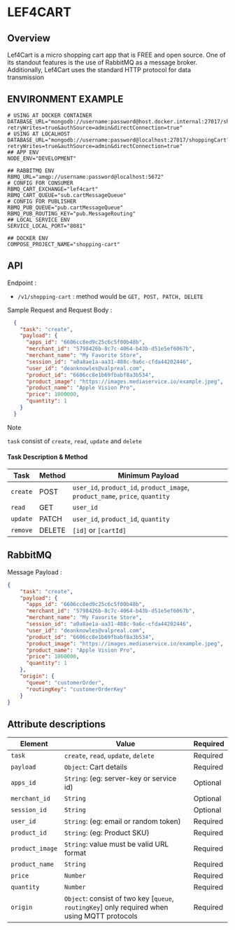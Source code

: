 # LEF4CART

## Overview

Lef4Cart is a micro shopping cart app that is FREE and open source. One of its standout features is the use of RabbitMQ as a message broker. Additionally, Lef4Cart uses the standard HTTP protocol for data transmission

## ENVIRONMENT EXAMPLE

```shell
# USING AT DOCKER CONTAINER
DATABASE_URL="mongodb://username:password@host.docker.internal:27017/shoppingCart?retryWrites=true&authSource=admin&directConnection=true"
# USING AT LOCALHOST
DATABASE_URL="mongodb://username:password@localhost:27017/shoppingCart?retryWrites=true&authSource=admin&directConnection=true"
## APP ENV
NODE_ENV="DEVELOPMENT"

## RABBITMQ ENV
RBMQ_URL="amqp://username:password@localhost:5672"
# CONFIG FOR CONSUMER
RBMQ_CART_EXCHANGE="lef4cart"
RBMQ_CART_QUEUE="sub.cartMessageQueue"
# CONFIG FOR PUBLISHER
RBMQ_PUB_QUEUE="pub.cartMessageQueue"
RBMQ_PUB_ROUTING_KEY="pub.MessageRouting"
## LOCAL SERVICE ENV
SERVICE_LOCAL_PORT="8081"

## DOCKER ENV
COMPOSE_PROJECT_NAME="shopping-cart"

```

## API

Endpoint :

* `/v1/shopping-cart` : method would be `GET, POST, PATCH, DELETE`

Sample Request and Request Body :

```json
  {
    "task": "create",
    "payload": {
      "apps_id": "6606cc8ed9c25c6c5f00b48b",
      "merchant_id": "5798426b-8c7c-4064-b43b-d51e5ef6067b",
      "merchant_name": "My Favorite Store",
      "session_id": "a0a8ae1a-aa31-488c-9a6c-cfda44202446",
      "user_id": "deanknowles@valpreal.com",
      "product_id": "6606cc8e1b69fbabf8a3b534",
      "product_image": "https://images.mediaservice.io/example.jpeg",
      "product_name": "Apple Vision Pro",
      "price": 1000000,
      "quantity": 1
    }
  }
```
>[!NOTE]
> `task` consist of `create`, `read`, `update` and `delete`

#### Task Description & Method

| Task | Method | Minimum Payload |
| ---- | ------ | ------- |
| `create` | POST | `user_id`, `product_id`, `product_image`, `product_name`, `price`, `quantity` |
| `read` | GET | `user_id` |
| `update` | PATCH | `user_id`, `product_id`, `quantity` |
| `remove` | DELETE | `[id]` or `[cartId]` |

## RabbitMQ

Message Payload :

```json
{
    "task": "create",
    "payload": {
      "apps_id": "6606cc8ed9c25c6c5f00b48b",
      "merchant_id": "5798426b-8c7c-4064-b43b-d51e5ef6067b",
      "merchant_name": "My Favorite Store",
      "session_id": "a0a8ae1a-aa31-488c-9a6c-cfda44202446",
      "user_id": "deanknowles@valpreal.com",
      "product_id": "6606cc8e1b69fbabf8a3b534",
      "product_image": "https://images.mediaservice.io/example.jpeg",
      "product_name": "Apple Vision Pro",
      "price": 1000000,
      "quantity": 1
    },
    "origin": {
      "queue": "customerOrder",
      "routingKey": "customerOrderKey"
    }
}
```

## Attribute descriptions

| Element   |  Value | Required |
| -------   |  ----------- | -------- |
| `task`    |  `create`, `read`, `update`, `delete` | Required
| `payload` | `Object`: Cart details | Required
| `apps_id` | `String`: (eg: server-key or service id) | Optional
| `merchant_id` | `String` | Optional
| `session_id` | `String` | Optional
| `user_id` | `String`: (eg: email or random token) | Required
| `product_id` | `String`: (eg: Product SKU) | Required
| `product_image` | `String`: value must be valid URL format | Required
| `product_name` | `String` | Required
| `price` | `Number` | Required
| `quantity` | `Number` | Required
| `origin` | `Object`: consist of two key [`queue`, `routingKey`] only required when using MQTT protocols | Required  
